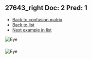 ## 27643_right Doc: 2 Pred: 1
- [Back to confusion matrix](https://github.com/juliandewit/kaggle_retinopathy/blob/master/matrix.md)
- [Back to list](https://github.com/juliandewit/kaggle_retinopathy/blob/master/lists/21/list.md)
- [Next example in list](https://github.com/juliandewit/kaggle_retinopathy/blob/master/lists/21/27/27718_left.md)

![Eye](https://retinopaty.blob.core.windows.net/size1024/27643_right_2.jpeg)

### 

![Eye]()

